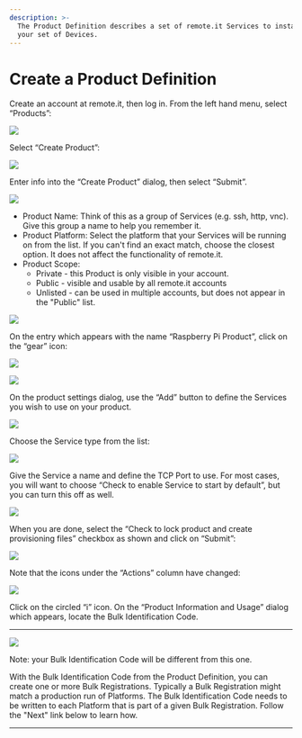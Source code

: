 ```yaml
---
description: >-
  The Product Definition describes a set of remote.it Services to install on
  your set of Devices.
---
```


# Create a Product Definition

Create an account at remote.it, then log in.  From the left hand menu, select “Products”:

![](../../.gitbook/assets/image%20%2897%29.png)

Select “Create Product”:

![](../../.gitbook/assets/image%20%2873%29.png)

Enter info into the “Create Product” dialog, then select “Submit”.

![](../../.gitbook/assets/image%20%28146%29.png)

* Product Name: Think of this as a group of Services \(e.g. ssh, http, vnc\).  Give this group a name to help you remember it.
* Product Platform: Select the platform that your Services will be running on from the list.  If you can't find an exact match, choose the closest option.  It does not affect the functionality of remote.it.
* Product Scope: 
  * Private - this Product is only visible in your account.
  * Public - visible and usable by all remote.it accounts
  * Unlisted - can be used in multiple accounts, but does not appear in the "Public" list.

![](../../.gitbook/assets/image%20%28412%29.png)

On the entry which appears with the name “Raspberry Pi Product”, click on the “gear” icon:

![](../../.gitbook/assets/image%20%2871%29.png)

![](../../.gitbook/assets/image%20%28268%29.png)

On the product settings dialog, use the “Add” button to define the Services you wish to use on your product.  

![](../../.gitbook/assets/image%20%28327%29.png)

Choose the Service type from the list:

![](../../.gitbook/assets/image%20%28389%29.png)

Give the Service a name and define the TCP Port to use.  For most cases, you will want to choose “Check to enable Service to start by default”, but you can turn this off as well.

![](../../.gitbook/assets/image%20%28410%29.png)

When you are done, select the “Check to lock product and create provisioning files” checkbox as shown and click on “Submit”:

![](../../.gitbook/assets/image%20%28312%29.png)

Note that the icons under the “Actions” column have changed:

![](../../.gitbook/assets/image%20%28447%29.png)

Click on the circled “i” icon.  On the “Product Information and Usage” dialog which appears, locate the Bulk Identification Code.  
****

![](../../.gitbook/assets/image%20%28317%29.png)

Note: your Bulk Identification Code will be different from this one.  

With the Bulk Identification Code from the Product Definition, you can create one or more Bulk Registrations.  Typically a Bulk Registration might match a production run of Platforms.  The Bulk Identification Code needs to be written to each Platform that is part of a given Bulk Registration.  Follow the "Next" link below to learn how.  
****

